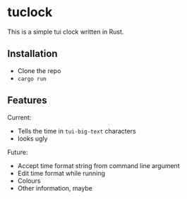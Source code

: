 # tuclock

This is a simple tui clock written in Rust.

## Installation

- Clone the repo
- `cargo run`

## Features

Current:

- Tells the time in `tui-big-text` characters
- looks ugly

Future:

- Accept time format string from command line argument
- Edit time format while running
- Colours
- Other information, maybe


